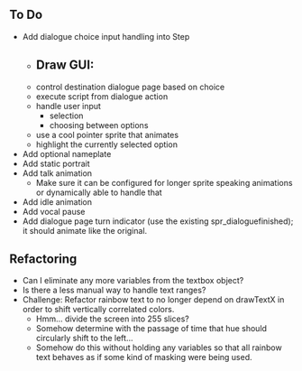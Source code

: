 ## To Do
- Add dialogue choice input handling into Step
  - Draw GUI:
    - 
  - control destination dialogue page based on choice
  - execute script from dialogue action
  - handle user input
    - selection
    - choosing between options
  - use a cool pointer sprite that animates
  - highlight the currently selected option
- Add optional nameplate
- Add static portrait
- Add talk animation
  - Make sure it can be configured for longer sprite speaking animations or dynamically able to handle that
- Add idle animation
- Add vocal pause
- Add dialogue page turn indicator (use the existing spr_dialoguefinished); it should animate like the original.

## Refactoring
- Can I eliminate any more variables from the textbox object?
- Is there a less manual way to handle text ranges?
- Challenge: Refactor rainbow text to no longer depend on drawTextX in order to shift vertically correlated colors.
  - Hmm... divide the screen into 255 slices?
  - Somehow determine with the passage of time that hue should circularly shift to the left...
  - Somehow do this without holding any variables so that all rainbow text behaves as if some kind of masking were being used.